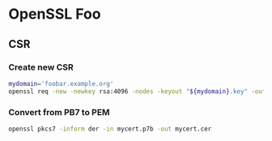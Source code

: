 # OpenSSL Foo

## CSR

### Create new CSR

```sh
mydomain='foobar.example.org'
openssl req -new -newkey rsa:4096 -nodes -keyout "${mydomain}.key" -out "${mydomain}.csr"
```


### Convert from PB7 to PEM

```sh
openssl pkcs7 -inform der -in mycert.p7b -out mycert.cer
```

